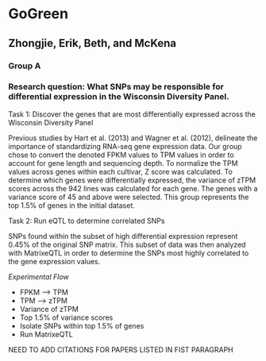 # GoGreen
## Zhongjie, Erik, Beth, and McKena
### Group A

### Research question: What SNPs may be responsible for differential expression in the Wisconsin Diversity Panel. 

Task 1: Discover the genes that are most differentially expressed across the Wisconsin Diversity Panel 

   Previous studies by Hart et al. (2013) and Wagner et al. (2012), delineate the importance of standardizing RNA-seq gene expression data. Our group chose to convert the denoted FPKM values to TPM values in order to account for gene length and sequencing depth. To normalize the TPM values across genes within each cultivar, Z score was calculated. To determine which genes were differentially expressed, the variance of zTPM scores across the 942 lines was calculated for each gene. The genes with a variance score of 45 and above were selected. This group represents the top 1.5% of genes in the initial dataset. 

Task 2: Run eQTL to determine correlated SNPs

   SNPs found within the subset of high differential expression represent 0.45% of the original SNP matrix. This subset of data was then analyzed with MatrixeQTL in order to determine the SNPs most highly correlated to the gene expression values.
   
_Experimental Flow_

- FPKM --> TPM
- TPM --> zTPM
- Variance of zTPM
- Top 1.5% of variance scores
- Isolate SNPs within top 1.5% of genes
- Run MatrixeQTL
 

NEED TO ADD CITATIONS FOR PAPERS LISTED IN FIST PARAGRAPH
